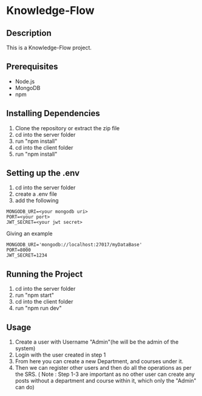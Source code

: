 # Knowledge-Flow

## Description

This is a Knowledge-Flow project.

## Prerequisites

- Node.js
- MongoDB
- npm

## Installing Dependencies

1. Clone the repository or extract the zip file
2. cd into the server folder
3. run "npm install"
4. cd into the client folder
5. run "npm install"

## Setting up the .env

1. cd into the server folder
2. create a .env file
3. add the following

```
MONGODB_URI=<your mongodb uri>
PORT=<your port>
JWT_SECRET=<your jwt secret>
```

Giving an example

```
MONGODB_URI='mongodb://localhost:27017/myDataBase'
PORT=8000
JWT_SECRET=1234
```

## Running the Project

1. cd into the server folder
2. run "npm start"
3. cd into the client folder
4. run "npm run dev"

## Usage

1. Create a user with Username "Admin"(he will be the admin of the system)
2. Login with the user created in step 1
3. From here you can create a new Department, and courses under it.
4. Then we can register other users and then do all the operations as per the SRS.
   ( Note : Step 1-3 are important as no other user can create any posts without a department and course within it, which only the "Admin" can do)
